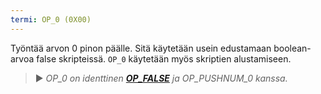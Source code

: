 ```yaml
---
termi: OP_0 (0X00)
---
```


Työntää arvon 0 pinon päälle. Sitä käytetään usein edustamaan boolean-arvoa false skripteissä. `OP_0` käytetään myös skriptien alustamiseen.

> ► *OP_0 on identtinen **[OP_FALSE](/dictionnaire/O.md#op_false-0x00)** ja OP_PUSHNUM_0 kanssa.*